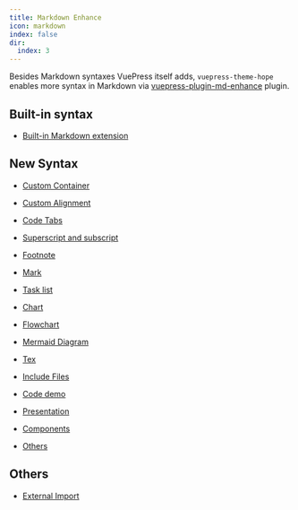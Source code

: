 ```yaml
---
title: Markdown Enhance
icon: markdown
index: false
dir:
  index: 3
---
```


Besides Markdown syntaxes VuePress itself adds, `vuepress-theme-hope` enables more syntax in Markdown via [vuepress-plugin-md-enhance][md-enhance] plugin.

<!-- more -->

## Built-in syntax

- [Built-in Markdown extension](../../cookbook/vuepress/markdown.md)

## New Syntax

- [Custom Container](container.md)

- [Custom Alignment](align.md)

- [Code Tabs](code-tabs.md)

- [Superscript and subscript](sup-sub.md)

- [Footnote](footnote.md)

- [Mark](mark.md)

- [Task list](tasklist.md)

- [Chart](chart.md)

- [Flowchart](flowchart.md)

- [Mermaid Diagram](mermaid.md)

- [Tex](tex.md)

- [Include Files](include.md)

- [Code demo](demo.md)

- [Presentation](presentation.md)

- [Components](components.md)

- [Others](others.md)

## Others

- [External Import](external.md)

[md-enhance]: https://vuepress-theme-hope.github.io/v2/md-enhance/
